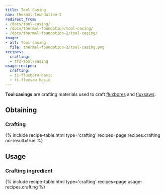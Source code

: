 ```yaml
---
title: Tool Casing
nav: thermal-foundation-2
redirect_from:
- /docs/tool-casing/
- /docs/thermal-foundation/tool-casing/
- /docs/thermal-foundation-2/tool-casing/
image:
- alt: Tool casing
  file: thermal-foundation-2/tool-casing.png
recipes:
  crafting:
  - tf2-tool-casing
usage-recipes:
  crafting:
  - ti-fluxbore-basic
  - ti-fluxsaw-basic
---
```


**Tool casings** are crafting materials used to craft
[fluxbores](/docs/1.12/thermal-innovation/fluxbore/) and [fluxsaws](/docs/1.12/thermal-innovation/fluxsaw/).


Obtaining
---------

### Crafting
{% include recipe-table.html type='crafting' recipes=page.recipes.crafting no-result=true %}


Usage
-----

### Crafting ingredient
{% include recipe-table.html type='crafting' recipes=page.usage-recipes.crafting %}
